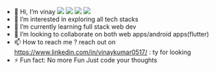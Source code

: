 - 👋 Hi, I’m vinay ![](https://komarev.com/ghpvc/?username=vinaymern)
![](https://komarev.com/ghpvc/?username=vinaymern&color=blueviolet)
![](https://komarev.com/ghpvc/?username=vinaymern&style=for-the-badge)
![](https://komarev.com/ghpvc/?username=vinaymern&abbreviated=true)
- 👀 I’m interested in exploring all tech stacks
- 🌱 I’m currently learning full stack web dev
- 💞️ I’m looking to collaborate on both web apps/android apps(flutter) 
- 📫 How to reach me ? reach out on https://www.linkedin.com/in/vinaykumar0517/ : ty for looking
- ⚡ Fun fact: No more Fun Just code your thoughts

<!---
vinaymern/vinaymern is a ✨ special ✨ repository because its `README.md` (this file) appears on your GitHub profile.
You can click the Preview link to take a look at your changes.
--->
